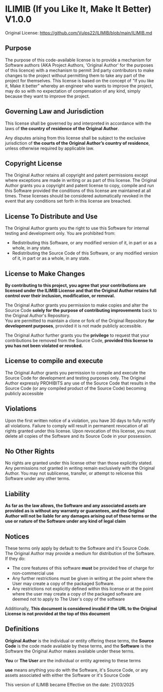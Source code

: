 # ILIMIB (If you Like It, Make It Better) V1.0.0

Original License: https://github.com/Vulps22/ILIMIB/blob/main/ILIMIB.md

## Purpose
The purpose of this code-available license is to provide a mechanism for Software authors (AKA Project Authors, 'Original Author' for the purposes of this licence) with a mechanism to permit 3rd party contributors to make changes to the project without permitting them to take any part of the project for themselves.
This license is based on the concept of "If you like it, Make it better" whereby an engineer who wants to improve the project, may do so with no expectation of compensation of any kind, simply because they want to improve the project.

## Governing Law and Jurisdiction

This license shall be governed by and interpreted in accordance with the laws of **the country of residence of the Original Author**.  

Any disputes arising from this license shall be subject to the exclusive jurisdiction of **the courts of the Original Author’s country of residence**, unless otherwise required by applicable law.


## Copyright License

The Original Author retains all copyright and patent permissions except where exceptions are made in writing or as part of this license.
The Original Author grants you a copyright and patent license to copy, compile and run this Software provided the conditions of this license are maintained at all times.
These licenses should be considered automatically revoked in the event that any conditions set forth in this license are breached.

## License To Distribute and Use

The Original Author grants you the right to use this Software for internal testing and development only.
You are prohibited from:
- Redistributing this Software, or any modified version of it, in part or as a whole, in any state.
- Redistributing the Source Code of this Software, or any modified version of it, in part or as a whole, in any state.

## License to Make Changes

**By contributing to this project, you agree that your contributions are licensed under the ILIMIB License and that the Original Author retains full control over their inclusion, modification, or removal.**

The Original Author grants you permission to make copies and alter the Source Code **solely for the purpose of contributing improvements** back to the Original Author's Repository.  
You are permitted to maintain a clone or fork of the Original Repository **for development purposes**, provided it is not made publicly accessible.  

The Original Author further grants you the **privilege** to request that your contributions be removed from the Source Code, **provided this license to you has not been violated or revoked.**

## License to compile and execute

The Original Author grants you permission to compile and execute the Source Code for development and testing purposes only.
The Original Author expressly PROHIBITS any use of the Source Code that results in the Source Code (or any compiled product of the Source Code) becoming publicly accessible

## Violations
Upon the first written notice of a violation, you have 30 days to fully rectify all violations. Failure to comply will result in permanent revocation of all rights granted under this license.
Upon revocation of this license, you must delete all copies of the Software and its Source Code in your possession.

## No Other Rights
No rights are granted under this license other than those explicitly stated. Any permissions not granted in writing remain exclusively with the Original Author.
You may not sublicense, transfer, or attempt to relicense this Software under any other terms.

## Liability

**As far as the law allows, the Software and any associated assets are provided as is without any warranty or guarantees, and the Original Author will not be liable for any damages arising out of these terms or the use or nature of the Software under any kind of legal claim**

## Notices
These terms only apply by default to the Software and it's Source Code. The Original Author may provide a medium for distribution of the Software. If they do:
- The core features of this software **must** be provided free of charge for non-commercial use
- Any further restrictions must be given in writing at the point where the User may create a copy of the packaged Software.
- Any restrictions not explicitly defined within this license or at the point where the user may create a copy of the packaged software are deemed not to apply to The User's copy of the software

Additionally, **This document is considered invalid if the URL to the Original License is not provided at the top of this document**

## Definitions

**Original Author** is the individual or entity offering these terms, the **Source Code** is the code made available by these terms, and the **Software** is the Software the Original Author makes available under these terms.

**You** or **The User** are the individual or entity agreeing to these terms

**use** means anything you do with the Software, it's Source Code, or any assets associated with either the Software or it's Source Code

This version of ILIMIB became Effective on the date: 21/03/2025
